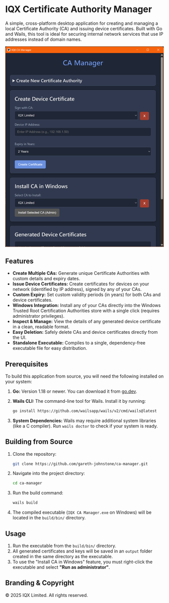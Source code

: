 # IQX Certificate Authority Manager

A simple, cross-platform desktop application for creating and managing a local Certificate Authority (CA) and issuing device certificates. Built with Go and Wails, this tool is ideal for securing internal network services that use IP addresses instead of domain names.

![Screenshot of CA Manager](screenshot.png "Screenshot of CA Manager")

## Features

* **Create Multiple CAs:** Generate unique Certificate Authorities with custom details and expiry dates.
* **Issue Device Certificates:** Create certificates for devices on your network (identified by IP address), signed by any of your CAs.
* **Custom Expiry:** Set custom validity periods (in years) for both CAs and device certificates.
* **Windows Integration:** Install any of your CAs directly into the Windows Trusted Root Certification Authorities store with a single click (requires administrator privileges).
* **Inspect & Manage:** View the details of any generated device certificate in a clean, readable format.
* **Easy Deletion:** Safely delete CAs and device certificates directly from the UI.
* **Standalone Executable:** Compiles to a single, dependency-free executable file for easy distribution.

## Prerequisites

To build this application from source, you will need the following installed on your system:

1. **Go:** Version 1.18 or newer. You can download it from [go.dev](https://go.dev/dl/).
2. **Wails CLI:** The command-line tool for Wails. Install it by running:

    ```bash
    go install https://github.com/wailsapp/wails/v2/cmd/wails@latest
    ```

3. **System Dependencies:** Wails may require additional system libraries (like a C compiler). Run `wails doctor` to check if your system is ready.

## Building from Source

1. Clone the repository:

    ```bash
    git clone https://github.com/gareth-johnstone/ca-manager.git
    ```

2. Navigate into the project directory:

    ```bash
    cd ca-manager
    ```

3. Run the build command:

    ```bash
    wails build
    ```

4. The compiled executable (`IQX CA Manager.exe` on Windows) will be located in the `build/bin/` directory.

## Usage

1. Run the executable from the `build/bin/` directory.
2. All generated certificates and keys will be saved in an `output` folder created in the same directory as the executable.
3. To use the "Install CA in Windows" feature, you must right-click the executable and select **"Run as administrator"**.

## Branding & Copyright

© 2025 IQX Limited. All rights reserved.
